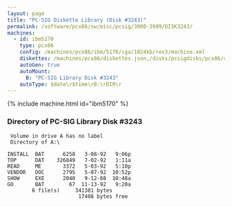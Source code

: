 ```yaml
---
layout: page
title: "PC-SIG Diskette Library (Disk #3243)"
permalink: /software/pcx86/sw/misc/pcsig/3000-3999/DISK3243/
machines:
  - id: ibm5170
    type: pcx86
    config: /machines/pcx86/ibm/5170/cga/1024kb/rev3/machine.xml
    diskettes: /machines/pcx86/diskettes.json,/disks/pcsigdisks/pcx86/diskettes.json
    autoGen: true
    autoMount:
      B: "PC-SIG Library Disk #3243"
    autoType: $date\r$time\rB:\rDIR\r
---
```


{% include machine.html id="ibm5170" %}

### Directory of PC-SIG Library Disk #3243

     Volume in drive A has no label
     Directory of A:\

    INSTALL  BAT      6258   3-08-92   9:06p
    TOP      DAT    326849   7-02-92   1:11a
    READ     ME       3372   5-03-92   5:10p
    VENDOR   DOC      2795   5-07-92  10:52p
    SHOW     EXE      2040   9-12-88  10:48a
    GO       BAT        67  11-13-92   9:20a
            6 file(s)     341381 bytes
                           17408 bytes free
